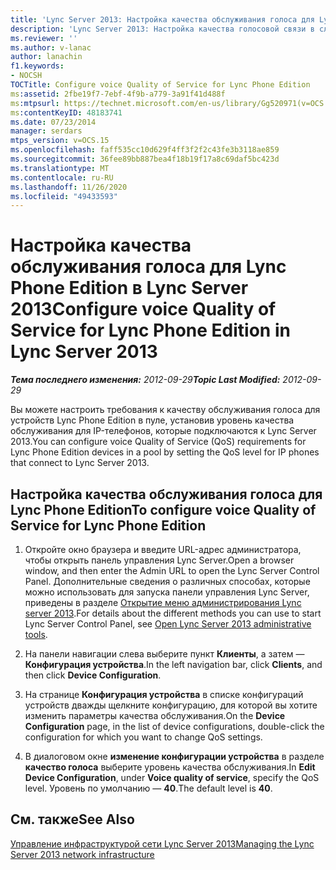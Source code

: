 ```yaml
---
title: 'Lync Server 2013: Настройка качества обслуживания голоса для Lync Phone Edition'
description: 'Lync Server 2013: Настройка качества голосовой связи в службе Lync Phone Edition.'
ms.reviewer: ''
ms.author: v-lanac
author: lanachin
f1.keywords:
- NOCSH
TOCTitle: Configure voice Quality of Service for Lync Phone Edition
ms:assetid: 2fbe19f7-7ebf-4f9b-a779-3a91f41d488f
ms:mtpsurl: https://technet.microsoft.com/en-us/library/Gg520971(v=OCS.15)
ms:contentKeyID: 48183741
ms.date: 07/23/2014
manager: serdars
mtps_version: v=OCS.15
ms.openlocfilehash: faff535cc10d629f4ff3f2f2c43fe3b3118ae859
ms.sourcegitcommit: 36fee89bb887bea4f18b19f17a8c69daf5bc423d
ms.translationtype: MT
ms.contentlocale: ru-RU
ms.lasthandoff: 11/26/2020
ms.locfileid: "49433593"
---
```

# <a name="configure-voice-quality-of-service-for-lync-phone-edition-in-lync-server-2013"></a><span data-ttu-id="d65b5-103">Настройка качества обслуживания голоса для Lync Phone Edition в Lync Server 2013</span><span class="sxs-lookup"><span data-stu-id="d65b5-103">Configure voice Quality of Service for Lync Phone Edition in Lync Server 2013</span></span>

<div data-xmlns="http://www.w3.org/1999/xhtml">

<div class="topic" data-xmlns="http://www.w3.org/1999/xhtml" data-msxsl="urn:schemas-microsoft-com:xslt" data-cs="https://msdn.microsoft.com/">

<div data-asp="https://msdn2.microsoft.com/asp">



</div>

<div id="mainSection">

<div id="mainBody"><span data-ttu-id="d65b5-104">

<span> </span></span><span class="sxs-lookup"><span data-stu-id="d65b5-104">

<span> </span></span></span>

<span data-ttu-id="d65b5-105">_**Тема последнего изменения:** 2012-09-29_</span><span class="sxs-lookup"><span data-stu-id="d65b5-105">_**Topic Last Modified:** 2012-09-29_</span></span>

<span data-ttu-id="d65b5-106">Вы можете настроить требования к качеству обслуживания голоса для устройств Lync Phone Edition в пуле, установив уровень качества обслуживания для IP-телефонов, которые подключаются к Lync Server 2013.</span><span class="sxs-lookup"><span data-stu-id="d65b5-106">You can configure voice Quality of Service (QoS) requirements for Lync Phone Edition devices in a pool by setting the QoS level for IP phones that connect to Lync Server 2013.</span></span>

<div>

## <a name="to-configure-voice-quality-of-service-for-lync-phone-edition"></a><span data-ttu-id="d65b5-107">Настройка качества обслуживания голоса для Lync Phone Edition</span><span class="sxs-lookup"><span data-stu-id="d65b5-107">To configure voice Quality of Service for Lync Phone Edition</span></span>

1.  <span data-ttu-id="d65b5-108">Откройте окно браузера и введите URL-адрес администратора, чтобы открыть панель управления Lync Server.</span><span class="sxs-lookup"><span data-stu-id="d65b5-108">Open a browser window, and then enter the Admin URL to open the Lync Server Control Panel.</span></span> <span data-ttu-id="d65b5-109">Дополнительные сведения о различных способах, которые можно использовать для запуска панели управления Lync Server, приведены в разделе [Открытие меню администрирования Lync server 2013](lync-server-2013-open-lync-server-administrative-tools.md).</span><span class="sxs-lookup"><span data-stu-id="d65b5-109">For details about the different methods you can use to start Lync Server Control Panel, see [Open Lync Server 2013 administrative tools](lync-server-2013-open-lync-server-administrative-tools.md).</span></span>

2.  <span data-ttu-id="d65b5-110">На панели навигации слева выберите пункт **Клиенты**, а затем — **Конфигурация устройства**.</span><span class="sxs-lookup"><span data-stu-id="d65b5-110">In the left navigation bar, click **Clients**, and then click **Device Configuration**.</span></span>

3.  <span data-ttu-id="d65b5-111">На странице **Конфигурация устройства** в списке конфигураций устройств дважды щелкните конфигурацию, для которой вы хотите изменить параметры качества обслуживания.</span><span class="sxs-lookup"><span data-stu-id="d65b5-111">On the **Device Configuration** page, in the list of device configurations, double-click the configuration for which you want to change QoS settings.</span></span>

4.  <span data-ttu-id="d65b5-112">В диалоговом окне **изменение конфигурации устройства** в разделе **качество голоса** выберите уровень качества обслуживания.</span><span class="sxs-lookup"><span data-stu-id="d65b5-112">In **Edit Device Configuration**, under **Voice quality of service**, specify the QoS level.</span></span> <span data-ttu-id="d65b5-113">Уровень по умолчанию — **40**.</span><span class="sxs-lookup"><span data-stu-id="d65b5-113">The default level is **40**.</span></span>

</div>

<div>

## <a name="see-also"></a><span data-ttu-id="d65b5-114">См. также</span><span class="sxs-lookup"><span data-stu-id="d65b5-114">See Also</span></span>


[<span data-ttu-id="d65b5-115">Управление инфраструктурой сети Lync Server 2013</span><span class="sxs-lookup"><span data-stu-id="d65b5-115">Managing the Lync Server 2013 network infrastructure</span></span>](lync-server-2013-managing-the-lync-server-2013-network-infrastructure.md)  
  

<span data-ttu-id="d65b5-116"></div>

</div>

<span> </span>

</div>

</div>

</span><span class="sxs-lookup"><span data-stu-id="d65b5-116"></div>

</div>

<span> </span>

</div>

</div>

</span></span></div>

